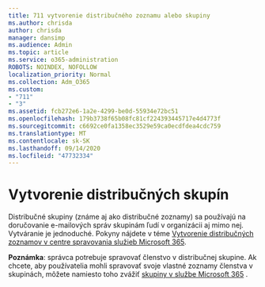 ```yaml
---
title: 711 vytvorenie distribučného zoznamu alebo skupiny
ms.author: chrisda
author: chrisda
manager: dansimp
ms.audience: Admin
ms.topic: article
ms.service: o365-administration
ROBOTS: NOINDEX, NOFOLLOW
localization_priority: Normal
ms.collection: Adm_O365
ms.custom:
- "711"
- "3"
ms.assetid: fcb272e6-1a2e-4299-be0d-55934e72bc51
ms.openlocfilehash: 179b3738f65b08fc81cf224393445717e4d4773f
ms.sourcegitcommit: c6692ce0fa1358ec3529e59ca0ecdfdea4cdc759
ms.translationtype: MT
ms.contentlocale: sk-SK
ms.lasthandoff: 09/14/2020
ms.locfileid: "47732334"
---
```

# <a name="create-distribution-groups"></a>Vytvorenie distribučných skupín

Distribučné skupiny (známe aj ako distribučné zoznamy) sa používajú na doručovanie e-mailových správ skupinám ľudí v organizácii aj mimo nej. Vytváranie je jednoduché. Pokyny nájdete v téme [Vytvorenie distribučných zoznamov v centre spravovania služieb Microsoft 365](https://docs.microsoft.com/microsoft-365/admin/setup/create-distribution-lists).

**Poznámka**: správca potrebuje spravovať členstvo v distribučnej skupine. Ak chcete, aby používatelia mohli spravovať svoje vlastné zoznamy členstva v skupinách, môžete namiesto toho zvážiť [skupiny v službe Microsoft 365](https://support.office.com/article/b565caa1-5c40-40ef-9915-60fdb2d97fa2) .
